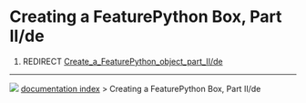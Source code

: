 # Creating a FeaturePython Box, Part II/de
1.  REDIRECT [Create_a\_FeaturePython_object_part_II/de](Create_a_FeaturePython_object_part_II/de.md)



---
![](images/Right_arrow.png) [documentation index](../README.md) > Creating a FeaturePython Box, Part II/de
